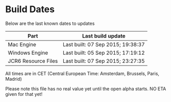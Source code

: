# Build Dates

Below are the last known dates to updates

Part | Last build update
-----|-----
Mac Engine | Last built: 07 Sep 2015; 19:38:37
Windows Engine | Last built: 05 Sep 2015; 17:19:12
JCR6 Resource Files | Last built: 07 Sep 2015; 23:27:35
All times are in CET (Central European Time: Amsterdam, Brussels, Paris, Madrid)


Please note this file has no real value yet until the open alpha starts. NO ETA given for that yet!
